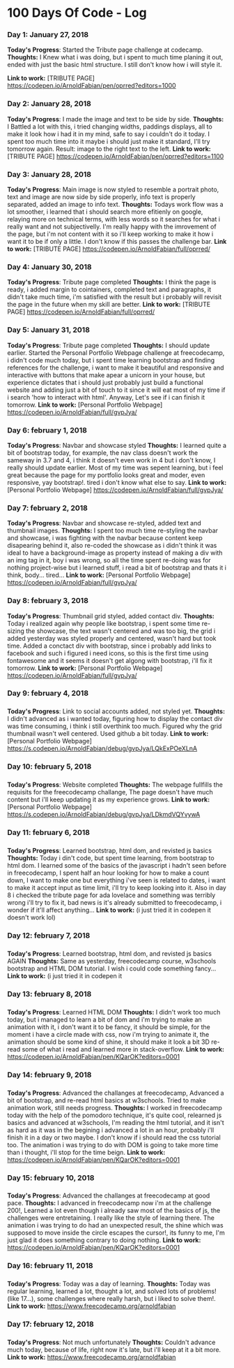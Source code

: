 # 100 Days Of Code - Log

### Day 1: January 27, 2018 
<!--##### (delete me or comment me out)-->

**Today's Progress**: Started the Tribute page challenge at codecamp.
**Thoughts:** I Knew what i was doing, but i spent to much time planing it out, ended with just the basic html structure. I still don't know how i will style it.

**Link to work:** [TRIBUTE PAGE] https://codepen.io/ArnoldFabian/pen/oprred?editors=1000

### Day 2: January 28, 2018
<!--##### (delete me or comment me out)-->

**Today's Progress**: I made the image and text to be side by side.
**Thoughts:** I Battled a lot with this, i tried changing widths, paddings displays, all to make it look how i had it in my mind, safe to say i couldn't do it today. I spent too much time into it maybe i should just make it standard, I'll try tomorrow again. Result: image to the right text to the left.
**Link to work:** [TRIBUTE PAGE] https://codepen.io/ArnoldFabian/pen/oprred?editors=1100

### Day 3: January 28, 2018 
<!--##### (delete me or comment me out)-->

**Today's Progress**: Main image is now styled to resemble a portrait photo, text and image are now side by side properly, info text is properly separated, added an image to info text.
**Thoughts:** Todays work flow was a lot smoother, i learned that i should search more efitienly on google, relaying more on technical terms, with less words so it searches for what i really want and not subjectivelly. I'm really happy with the imrovement of the page, but i'm not content with it so i'll keep working to make it how i want it to be if only a little. I don't know if this passes the challenge bar.
**Link to work:** [TRIBUTE PAGE] https://codepen.io/ArnoldFabian/full/oprred/

### Day 4: January 30, 2018 
<!--##### (delete me or comment me out)-->

**Today's Progress**: Tribute page completed
**Thoughts:** I think the page is ready, i added margin to cointainers, completed text and paragraphs, it didn't take much time, i'm satisfied with the result but i probably will revisit the page in the future when my skill are better.
**Link to work:** [TRIBUTE PAGE] https://codepen.io/ArnoldFabian/full/oprred/

### Day 5: January 31, 2018 
<!--##### (delete me or comment me out)-->

**Today's Progress**: Tribute page completed
**Thoughts:** I should update earlier. Started the Personal Portfolio Webpage challenge at freecodecamp, i didn't code much today, but i spent time learning bootstrap and finding references for the challenge, i want to make it beautiful and responsive and interactive with buttons that make apear a unicorn in your house, but experience dictates that i should just probably just build a functional website and adding just a bit of touch to it since it will eat most of my time if i search 'how to interact with html'. Anyway, Let's see if i can finish it tomorrow.
**Link to work:** [Personal Portfolio Webpage] https://codepen.io/ArnoldFabian/full/gvpJya/

### Day 6: february 1, 2018 
<!--##### (delete me or comment me out)-->

**Today's Progress**: Navbar and showcase styled
**Thoughts:** I learned quite a bit of bootstrap today, for example, the nav class doesn't work the sameway in 3.7 and 4, i think it doesn't even work in 4 but i don't know, I really should update earlier. Most of my time was sepent learning, but i feel great because the page for my portfolio looks great and moder, even responsive, yay bootstrap!. tired i don't know what else to say.
**Link to work:** [Personal Portfolio Webpage] https://codepen.io/ArnoldFabian/full/gvpJya/

### Day 7: february 2, 2018 
<!--##### (delete me or comment me out)-->

**Today's Progress**: Navbar and showcase re-styled, added text and thumbnail images.
**Thoughts:** I spent too much time re-styling the navbar and showcase, i was fighting with the navbar because content keep disapearing behind it, also re-coded the showcase as i didn't think it was ideal to have a background-image as property instead of making a div with an img tag in it, boy i was wrong, so all the time spent re-doing was for nothing project-wise but i learned stuff, i read a bit of bootstrap and thats it i think, body... tired...
**Link to work:** [Personal Portfolio Webpage] https://codepen.io/ArnoldFabian/full/gvpJya/

### Day 8: february 3, 2018 
<!--##### (delete me or comment me out)-->

**Today's Progress**: Thumbnail grid styled, added contact div.
**Thoughts:** Today i realized again why people like bootstrap, i spent some time re-sizing the showcase, the text wasn't centered and was too big, the grid i added yesterday was styled properly and centered, wasn't hard but took time. Added a conctact div with bootstrap, since i probably add links to facebook and such i figured i need icons, so this is the first time using fontawesome and it seems it doesn't get algong with bootstrap, i'll fix it tomorrow.
**Link to work:** [Personal Portfolio Webpage] https://codepen.io/ArnoldFabian/full/gvpJya/

### Day 9: february 4, 2018
###

**Today's Progress**: Link to social accounts added, not styled yet.
**Thoughts:** I didn't advanced as i wanted today, figuring how to display the contact div was time consuming, i think i still overthink too much. Figured why the grid thumbnail wasn't well centered. Used github a bit today.
**Link to work:** [Personal Portfolio Webpage] https://s.codepen.io/ArnoldFabian/debug/gvpJya/LQkExPOeXLnA

### Day 10: february 5, 2018
###

**Today's Progress**: Website completed
**Thoughts:** The webpage fullfills the requisits for the freecodecamp challange, The page doesn't have much content but i'll keep updating it as my experience grows.
**Link to work:** [Personal Portfolio Webpage] https://s.codepen.io/ArnoldFabian/debug/gvpJya/LDkmdVQYvywA

### Day 11: february 6, 2018
###

**Today's Progress**: Learned bootstrap, html dom, and revisted js basics
**Thoughts:** Today i din't code, but spent time learning, from bootstrap to html dom. I learned some of the basics of the javascript i hadn't seen before in freecodecamp, I spent half an hour looking for how to make a count down, I want to make one but everything i've seen is related to dates, i want to make it accept input as time limit, i'll try to keep looking into it. Also in day 8 i checked the tribute page for ada lovelace and something was terribly wrong i'll try to fix it, bad news is it's already submitted to freecodecamp, i wonder if it'll affect anything...
**Link to work:** <script>document.getElementByElement("body").innerHTML = "I leaned a bit"</script>(i just tried it in codepen it doesn't work lol)

### Day 12: february 7, 2018
###

**Today's Progress**: Learned bootstrap, html dom, and revisted js basics AGAIN
**Thoughts:** Same as yesterday, freecodecamp course, w3schools bootstrap and HTML DOM tutorial. I wish i could code something fancy...
**Link to work:** <script>document.getElementByElement("body").innerHTML = "I leaned a bit"</script>(i just tried it in codepen it 

### Day 13: february 8, 2018
###

**Today's Progress**: Learned HTML DOM
**Thoughts:** I didn't work too much today, but i managed to learn a bit of dom and i'm trying to make an animation with it, i don't want it to be fancy, it should be simple, for the moment i have a circle made with css, now i'm trying to animate it, the animation should be some kind of shine, it should make it look a bit 3D re-read some of what i read and learned more in stack-overflow.
**Link to work:** https://codepen.io/ArnoldFabian/pen/KQarOK?editors=0001

### Day 14: february 9, 2018
###

**Today's Progress**: Advanced the challanges at freecodecamp, Advanced a bit of bootstrap, and re-read html basics at w3schools. Tried to make animation work, still needs progress.
**Thoughts:** I worked in freecodecamp today with the help of the pomodoro technique, it's quite cool, relearned js basics and advanced at w3schools, I'm reading the html tutorial, and it isn't as hard as it was in the begining i advanced a lot in an hour, probably i'll finish it in a day or two maybe. I don't know if i should read the css tutorial too. The animation i was trying to do with DOM is going to take more time than i thought, i'll stop for the time beign.
**Link to work:** https://codepen.io/ArnoldFabian/pen/KQarOK?editors=0001

### Day 15: february 10, 2018
###

**Today's Progress**: Advanced the challanges at freecodecamp at good pace.
**Thoughts:** I advanced in freecodecamp now i'm at the challenge 200!, Learned a lot even though i already saw most of the basics of js, the challenges were entretaining. I really like the style of learning there. The animation i was trying to do had an unexpected result, the shine which was supposed to move inside the circle escapes the cursor!, its funny to me, I'm just glad it does something contrary to doing nothing.
**Link to work:** https://codepen.io/ArnoldFabian/pen/KQarOK?editors=0001

### Day 16: february 11, 2018
###

**Today's Progress**: Today was a day of learning.
**Thoughts:** Today was regular learning, learned a lot, thought a lot, and solved lots of problems!(like 17...), some challenges where really harsh, but i liked to solve them!.
**Link to work:** https://www.freecodecamp.org/arnoldfabian

### Day 17: february 12, 2018
###

**Today's Progress**: Not much unfortunately
**Thoughts:** Couldn't advance much today, because of life, right now it's late, but i'll keep at it a bit more.
**Link to work:** https://www.freecodecamp.org/arnoldfabian
<!-- 
### Day 0: February 30, 2016 (Example 2)
##### (delete me or comment me out)
**Today's Progress**: Fixed CSS, worked on canvas functionality for the app.**Thoughts**: I really struggled with CSS, but, overall, I feel like I am slowly getting better at it. Canvas is still new for me, but I managed to figure out some basic functionality.**Link(s) to work**: [Calculator App](http://www.example.com)### Day 1: June 27, Monday**Today's Progress**: I've gone through many exercises on FreeCodeCamp.**Thoughts** I've recently started coding, and it's a great feeling when I finally solve an algorithm challenge after a lot of attempts and hours spent.**Link(s) to work**
1. [Find the Longest Word in a String](https://www.freecodecamp.com/challenges/find-the-longest-word-in-a-string)
2. [Title Case a Sentence](https://www.freecodecamp.com/challenges/title-case-a-sentence)
-->
